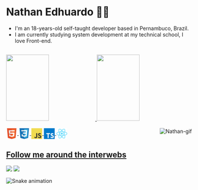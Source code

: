 
# Nathan Edhuardo :man_technologist:

- I'm an 18-years-old self-taught developer based in Pernambuco, Brazil.
- I am currently studying system development at my technical school, I love Front-end.

##
 <div>
  <a href="https://github.com/Sharkyer1">
  <img width="48%" height="180em" src="https://github-readme-stats.vercel.app/api?username=Sharkyer1&show_icons=true&theme=dracula&include_all_commits=true&count_private=true"/>
  <img width="48%" height="180em" src="https://github-readme-stats.vercel.app/api/top-langs/?username=Sharkyer1&layout=compact&langs_count=16&theme=dracula"/> 
 </div>
 <div style="display: inline_block"><br>
  <img align="center" alt="Nathan-HTML" Height="30" widht="40" src="https://raw.githubusercontent.com/devicons/devicon/master/icons/html5/html5-original.svg">
  <img align="center" alt="Nathan-CSS" Height="30" widht="40" src="https://raw.githubusercontent.com/devicons/devicon/master/icons/css3/css3-original.svg">
  <img align="center" alt="Nathan-JS" Height="30" widht="40" src="https://raw.githubusercontent.com/devicons/devicon/master/icons/javascript/javascript-original.svg">
  <img align="center" alt="Nathan-JS" Height="30" widht="40" src="https://raw.githubusercontent.com/devicons/devicon/master/icons/typescript/typescript-original.svg">
  <img align="center" alt="Nathan-JS" Height="30" widht="40" src="https://raw.githubusercontent.com/devicons/devicon/master/icons/react/react-original.svg">
  <img align="right" alt="Nathan-gif" Height="150" src="https://64.media.tumblr.com/9973f2fc1ab8a6bf5388fa64951b58b9/tumblr_o2yr6fzeoA1toeirko1_500.gifv"
  </div>
  
## Follow me around the interwebs
  <div>
  <a href = "mailto:edhuardonathan@gmail.com"><img src="https://img.shields.io/badge/-Gmail-%23E4405F?style=for-the-badge&logo=gmail&logoColor=white" target="_blank"></a>
    <a href="https://twitter.com/Sharkyer1" target="_blank"><img src="https://img.shields.io/badge/Twitter-1DA1F2?style=for-the-badge&logo=twitter&logoColor=white" target="_blank"></a>
   
   ![Snake animation](https://github.com/sharkyer1/sharkyer1/blob/output/github-contribution-grid-snake.svg)
 
  </div>

 
